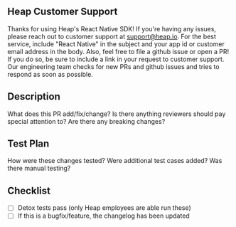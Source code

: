 ## Heap Customer Support

Thanks for using Heap's React Native SDK! If you're having any issues, please reach out to customer support at <support@heap.io>. For the best service, include "React Native" in the subject and your app id or customer email address in the body. Also, feel free to file a github issue or open a PR! If you do so, be sure to include a link in your request to customer support. Our engineering team checks for new PRs and github issues and tries to respond as soon as possible.

## Description
What does this PR add/fix/change?
Is there anything reviewers should pay special attention to?
Are there any breaking changes?

## Test Plan
How were these changes tested?
Were additional test cases added?
Was there manual testing?

## Checklist
- [ ] Detox tests pass (only Heap employees are able run these)
- [ ] If this is a bugfix/feature, the changelog has been updated
